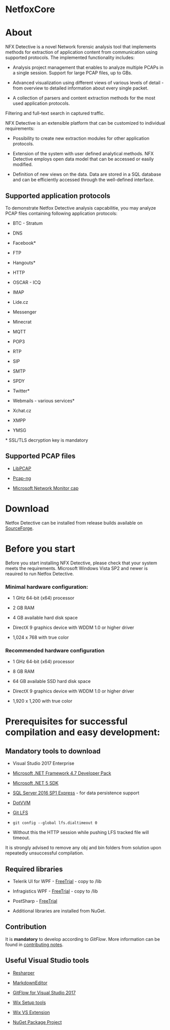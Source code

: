
# NetfoxCore

  

# About

NFX Detective is a novel Network forensic analysis tool that implements methods for extraction of application content from communication using supported protocols. The implemented functionality includes:

* Analysis project management that enables to analyze multiple PCAPs in a single session. Support for large PCAP files, up to GBs.

* Advanced visualization using different views of various levels of detail - from overview to detailed information about every single packet.

* A collection of parsers and content extraction methods for the most used application protocols.

Filtering and full-text search in captured traffic.

  

NFX Detective is an extensible platform that can be customized to individual requirements:

* Possibility to create new extraction modules for other application protocols.

* Extension of the system with user defined analytical methods. NFX Detective employs open data model that can be accessed or easily modified.

* Definition of new views on the data. Data are stored in a SQL database and can be efficiently accessed through the well-defined interface.

## Supported application protocols

To demonstrate Netfox Detective analysis capcabilitie, you may analyze PCAP files containing following application protocols:

* BTC - Stratum

* DNS

* Facebook*

* FTP

* Hangouts*

* HTTP

* OSCAR - ICQ

* IMAP

* Lide.cz

* Messenger

* Minecrat

* MQTT

* POP3

* RTP

* SIP

* SMTP

* SPDY

* Twitter*

* Webmails - various services*

* Xchat.cz

* XMPP

* YMSG

\* SSL/TLS decryption key is mandatory

  

## Supported PCAP files

* [LibPCAP](https://wiki.wireshark.org/Development/LibpcapFileFormat)

* [Pcap-ng](https://wiki.wireshark.org/Development/PcapNg)

* [Microsoft Network Monitor cap](https://en.wikipedia.org/wiki/Microsoft_Network_Monitor)

  

# Download

Netfox Detective can be installed from release builds available on [SourceForge](https://sourceforge.net/projects/netfox-detective/).

# Before you start

Before you start installing NFX Detective, please check that your system meets the requirements. Microsoft Windows Vista SP2 and newer is reauired to run Netfox Detective.

### Minimal hardware configuration:

* 1 GHz 64-bit (x64) processor

* 2 GB RAM

* 4 GB available hard disk space

* DirectX 9 graphics device with WDDM 1.0 or higher driver

* 1,024 x 768 with true color

### Recommended hardware configuration

* 1 GHz 64-bit (x64) processor

* 8 GB RAM

* 64 GB available SSD hard disk space

* DirectX 9 graphics device with WDDM 1.0 or higher driver

* 1,920 x 1,200 with true color

  

# Prerequisites for successful compilation and easy development: #

  

## Mandatory tools to download

* Visual Studio 2017 Enterprise

* [Microsoft .NET Framework 4.7 Developer Pack](https://www.microsoft.com/en-us/download/details.aspx?id=55168)

* [Microsoft .NET 5 SDK](https://dotnet.microsoft.com/download/dotnet/5.0)

* [SQL Server 2016 SP1 Express](https://www.microsoft.com/en-us/sql-server/sql-server-downloads) - for data persistence support

* [DotVVM](https://www.dotvvm.com/install)

  

* [Git LFS](https://git-lfs.github.com/)

* `git config --global lfs.dialtimeout 0`

* Without this the HTTP session while pushing LFS tracked file will timeout.

  

It is strongly advised to remove any obj and bin folders from solution upon repeatedly unsuccessful compilation.

  

## Required libraries

* Telerik UI for WPF - [FreeTrial](http://www.telerik.com/products/wpf/overview.aspx) - copy to /lib

* Infragistics WPF - [FreeTrial](https://www.infragistics.com/free-downloads) - copy to /lib

* PostSharp - [FreeTrial](https://www.postsharp.net/download)

* Additional libraries are installed from NuGet.

  

## Contribution

It is **mandatory** to develop according to *GitFlow*. More information can be found in [contributing notes](/docs/CONTRIBUTING.md).

  

## Useful Visual Studio tools

* [Resharper](https://www.jetbrains.com/resharper/download/)

* [MarkdownEditor](https://marketplace.visualstudio.com/items?itemName=MadsKristensen.MarkdownEditor)

* [GitFlow for Visual Studio 2017](https://marketplace.visualstudio.com/items?itemName=vs-publisher-57624.GitFlowforVisualStudio2017)

* [Wix Setup tools](https://wix.codeplex.com/releases/view/624906)

* [Wix VS Extension](https://marketplace.visualstudio.com/items?itemName=RobMensching.WixToolsetVisualStudio2017Extension)

* [NuGet Package Project](https://marketplace.visualstudio.com/items?itemName=NuProjTeam.NuGetPackageProject)